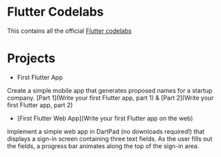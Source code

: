 # Flutter Codelabs

This contains all the official [Flutter codelabs](https://flutter.dev/docs/codelabs)

# Projects

- First Flutter App

Create a simple mobile app that generates proposed names for a startup company. [Part 1](Write your first Flutter app, part 1) & [Part 2](Write your first Flutter app, part 2)

- [First Flutter Web App](Write your first Flutter app on the web)

Implement a simple web app in DartPad (no downloads required!) that displays a sign-in screen containing three text fields. As the user fills out the fields, a progress bar animates along the top of the sign-in area. 